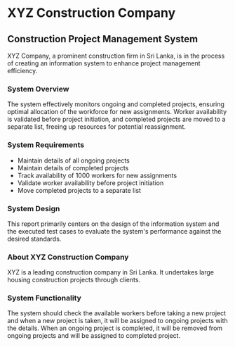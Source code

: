 <body>
  <h1>XYZ Construction Company</h1>
  <h2>Construction Project Management System</h2>
  <p>
    XYZ Company, a prominent construction firm in Sri Lanka, is in the process of creating an information system to enhance project management efficiency.
  </p>
  <h3>System Overview</h3>
  <p>
    The system effectively monitors ongoing and completed projects, ensuring optimal allocation of the workforce for new assignments. Worker availability is validated before project initiation, and completed projects are moved to a separate list, freeing up resources for potential reassignment.
  </p>
  <h3>System Requirements</h3>
  <ul>
    <li>Maintain details of all ongoing projects</li>
    <li>Maintain details of completed projects</li>
    <li>Track availability of 1000 workers for new assignments</li>
    <li>Validate worker availability before project initiation</li>
    <li>Move completed projects to a separate list</li>
  </ul>
  <h3>System Design</h3>
  <p>
    This report primarily centers on the design of the information system and the executed test cases to evaluate the system's performance against the desired standards.
  </p>
  <h3>About XYZ Construction Company</h3>
  <p>
    XYZ is a leading construction company in Sri Lanka. It undertakes large housing construction projects through clients.
  </p>
  <h3>System Functionality</h3>
  <p>
    The system should check the available workers before taking a new project and when a new project is taken, it will be assigned to ongoing projects with the details. When an ongoing project is completed, it will be removed from ongoing projects and will be assigned to completed project.
  </p>
</body>
